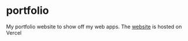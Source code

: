 # portfolio
My portfolio website to show off my web apps.
The [website](https://jono-rams.work/) is hosted on Vercel
